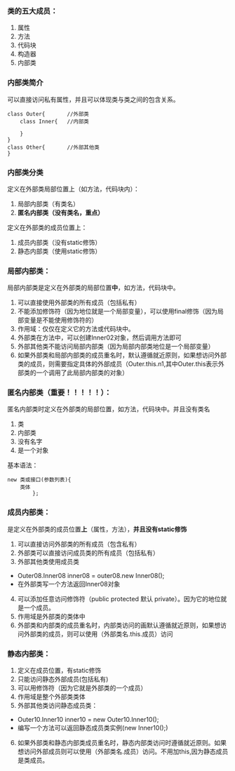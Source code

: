 ### 类的五大成员：
1. 属性
2. 方法
3. 代码块
4. 构造器
5. 内部类

### 内部类简介
可以直接访问私有属性，并且可以体现类与类之间的包含关系。
```
class Outer{       //外部类
    class Inner{   //内部类
    
    }
}
class Other{       //外部其他类
}
```

### 内部类分类
定义在外部类局部位置上（如方法，代码块内）：
1. 局部内部类（有类名）
2. **匿名内部类（没有类名，重点）**

定义在外部类的成员位置上：
1. 成员内部类（没有static修饰）
2. 静态内部类（使用static修饰）

### 局部内部类：
局部内部类是定义在外部类的局部位置**中**，如方法，代码块中。
1. 可以直接使用外部类的所有成员（包括私有）
2. 不能添加修饰符（因为地位就是一个局部变量），可以使用final修饰（因为局部变量是不能使用修饰符的）
3. 作用域：仅仅在定义它的方法或代码块中。
4. 外部类在方法中，可以创建Inner02对象，然后调用方法即可
5. 外部其他类不能访问局部内部类（因为局部内部类地位是一个局部变量）
6. 如果外部类和局部内部类的成员重名时，默认遵循就近原则，如果想访问外部类的成员，则需要指定具体的外部成员（Outer.this.n1,其中Outer.this表示外部类的一个调用了此局部内部类的对象）

### 匿名内部类（重要！！！！！）：
匿名内部类时定义在外部类的局部位置，如方法，代码块中。并且没有类名
1. 类
2. 内部类
3. 没有名字
4. 是一个对象

基本语法：
```
new 类或接口(参数列表){
    类体
        };
```
### 成员内部类：
是定义在外部类的成员位置**上**（属性，方法），**并且没有static修饰**
1. 可以直接访问外部类的所有成员（包含私有）
2. 外部类可以直接访问成员类的所有成员（包括私有）
3. 外部其他类使用成员类
  - Outer08.Inner08 inner08 = outer08.new Inner08();
  - 在外部类写一个方法返回Inner08对象
4. 可以添加任意访问修饰符（public protected 默认 private）。因为它的地位就是一个成员。
5. 作用域是外部类的类体中
6. 外部类和内部类的成员重名时，内部类访问的画默认遵循就近原则，如果想访问外部类的成员，则可以使用（外部类名.this.成员）访问

### 静态内部类：
1. 定义在成员位置，有static修饰
2. 只能访问静态外部成员(包括私有)
3. 可以用修饰符（因为它就是外部类的一个成员）
4. 作用域是整个外部类类体
5. 外部其他类访问静态成员类：
  - Outer10.Inner10 inner10 = new Outer10.Inner10();
  - 编写一个方法可以返回静态成员类实例(new Inner10();)
6. 如果外部类和静态内部类成员重名时，静态内部类访问时遵循就近原则。如果想访问外部成员则可以使用（外部类名.成员）访问。不用加this,因为静态成员是类成员。
